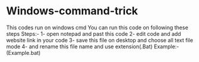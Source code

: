 # Windows-command-trick
 This codes run on windows cmd 
You can run this code on following these steps
Steps:-
1- open notepad and past this code
2- edit code and add website link in your code 
3- save this file on desktop and choose all text file mode
4- and rename this file name and use extension(.Bat) 
    Example:- (Example.bat) 
